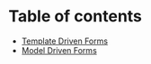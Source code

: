 # Table of contents

* [Template Driven Forms](README.md)
* [Model Driven Forms](model-driven-forms.md)

